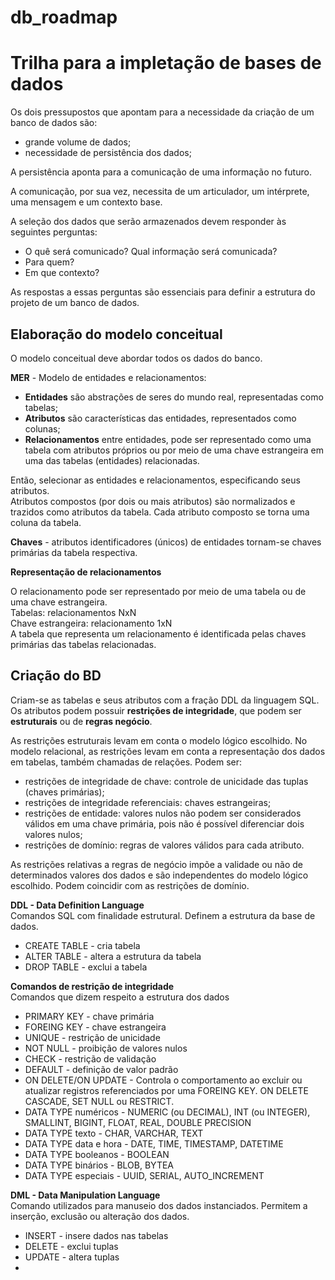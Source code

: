 # db_roadmap
# Trilha para a impletação de bases de dados
Os dois pressupostos que apontam para a necessidade da criação de um banco de dados são:
  
* grande volume de dados;  
* necessidade de persistência dos dados;  
  
A persistência aponta para a comunicação de uma informação no futuro. 
  
A comunicação, por sua vez, necessita de um articulador, um intérprete, uma mensagem e um contexto base.
  
A seleção dos dados que serão armazenados devem responder às seguintes perguntas:
* O quê será comunicado? Qual informação será comunicada?
* Para quem?
* Em que contexto?
  
As respostas a essas perguntas são essenciais para definir a estrutura do projeto de um banco de dados.

## Elaboração do modelo conceitual
O modelo conceitual deve abordar todos os dados do banco.  
  
**MER** - Modelo de entidades e relacionamentos:  
  * **Entidades** são abstrações de seres do mundo real, representadas como tabelas;  
  * **Atributos** são características das entidades, representados como colunas;  
  * **Relacionamentos** entre entidades, pode ser representado como uma tabela com atributos próprios ou por meio de uma chave estrangeira em uma das tabelas (entidades) relacionadas.  

Então, selecionar as entidades e relacionamentos, especificando seus atributos.  
Atributos compostos (por dois ou mais atributos) são normalizados e trazidos como atributos da tabela. Cada atributo composto se torna uma coluna da tabela.  

**Chaves** - atributos identificadores (únicos) de entidades tornam-se chaves primárias da tabela respectiva.

**Representação de relacionamentos**  

O relacionamento pode ser representado por meio de uma tabela ou de uma chave estrangeira.  
Tabelas: relacionamentos NxN  
Chave estrangeira: relacionamento 1xN  
A tabela que representa um relacionamento é identificada pelas chaves primárias das tabelas relacionadas.  

## Criação do BD

Criam-se as tabelas e seus atributos com a fração DDL da linguagem SQL.  
Os atributos podem possuir **restrições de integridade**, que podem ser **estruturais** ou de **regras negócio**.  

As restrições estruturais levam em conta o modelo lógico escolhido. No modelo relacional, as restrições levam em conta a representação dos dados em tabelas, também chamadas de relações. Podem ser:  
* restrições de integridade de chave: controle de unicidade das tuplas (chaves primárias);  
* restrições de integridade referenciais: chaves estrangeiras;  
* restrições de entidade: valores nulos não podem ser considerados válidos em uma chave primária, pois não é possível diferenciar dois valores nulos;  
* restrições de domínio: regras de valores válidos para cada atributo.

As restrições relativas a regras de negócio impõe a validade ou não de determinados valores dos dados e são independentes do modelo lógico escolhido. Podem coincidir com as restrições de domínio.  

**DDL - Data Definition Language**  
Comandos SQL com finalidade estrutural. Definem a estrutura da base de dados.  
  
* CREATE TABLE - cria tabela
* ALTER TABLE - altera a estrutura da tabela
* DROP TABLE - exclui a tabela  

**Comandos de restrição de integridade**  
Comandos que dizem respeito a estrutura dos dados  
  
* PRIMARY KEY - chave primária
* FOREING KEY - chave estrangeira
* UNIQUE - restrição de unicidade
* NOT NULL - proibição de valores nulos
* CHECK - restrição de validação
* DEFAULT - definição de valor padrão
* ON DELETE/ON UPDATE - Controla o comportamento ao excluir ou atualizar registros referenciados por uma FOREING KEY. ON DELETE CASCADE, SET NULL ou RESTRICT.
* DATA TYPE numéricos - NUMERIC (ou DECIMAL), INT (ou INTEGER), SMALLINT, BIGINT, FLOAT, REAL, DOUBLE PRECISION
* DATA TYPE texto - CHAR, VARCHAR, TEXT
* DATA TYPE data e hora - DATE, TIME, TIMESTAMP, DATETIME
* DATA TYPE booleanos - BOOLEAN
* DATA TYPE binários - BLOB, BYTEA
* DATA TYPE especiais - UUID, SERIAL, AUTO_INCREMENT

**DML - Data Manipulation Language**  
Comando utilizados para manuseio dos dados instanciados. Permitem a inserção, exclusão ou alteração dos dados. 

* INSERT - insere dados nas tabelas
* DELETE - exclui tuplas
* UPDATE - altera tuplas
* 
